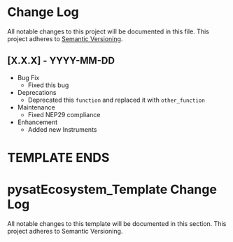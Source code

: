 Change Log
==========
All notable changes to this project will be documented in this file.
This project adheres to [Semantic Versioning](https://semver.org/).

[X.X.X] - YYYY-MM-DD
--------------------
* Bug Fix
  * Fixed this bug
* Deprecations
  * Deprecated this `function` and replaced it with `other_function`
* Maintenance
  * Fixed NEP29 compliance
* Enhancement
  * Added new Instruments

TEMPLATE ENDS
=============

pysatEcosystem_Template Change Log
==================================
All notable changes to this template will be documented in this section.
This project adheres to Semantic Versioning.

